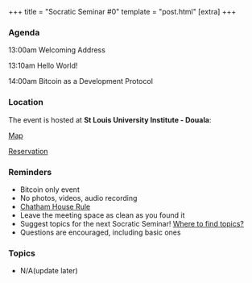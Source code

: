 +++
title = "Socratic Seminar #0"
template = "post.html"
[extra]
+++

### Agenda

   13:00am Welcoming Address

   13:10am Hello World!

   14:00am Bitcoin as a Development Protocol

### Location

The event is hosted at **St Louis University Institute - Douala**:

[Map](https://maps.app.goo.gl/cvSJw6DpbU6m4pfH6?g_st=iwb)  

[Reservation](https://lu.ma/p9b0e4rs)  

### Reminders

   - Bitcoin only event
   - No photos, videos, audio recording
   - [Chatham House Rule](https://www.chathamhouse.org/about-us/chatham-house-rule)
   - Leave the meeting space as clean as you found it
   - Suggest topics for the next Socratic Seminar! [Where to find topics?](/about/find-topics)
   - Questions are encouraged, including basic ones

### Topics

   - N/A(update later)